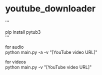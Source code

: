 # youtube_downloader  
'''

pip install pytub3  
'''


for audio  
 python main.py -a -v "[YouTube video URL]"

for videos  
python main.py -v "[YouTube video URL]"
